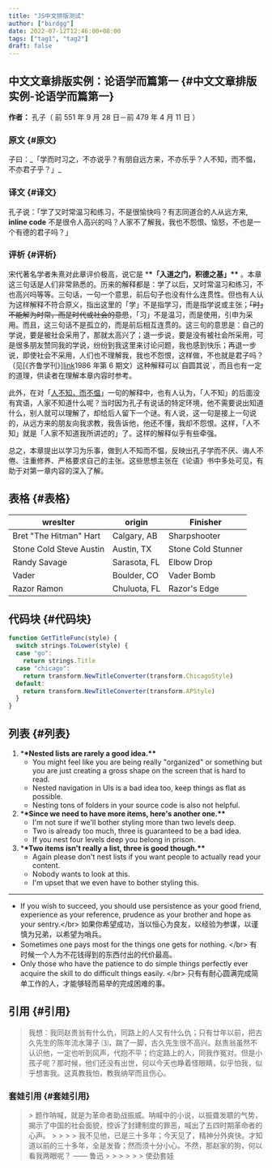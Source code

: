 ```yaml
---
title: "JS中文排版测试"
author: ["birdgg"]
date: 2022-07-12T12:46:00+08:00
tags: ["tag1", "tag2"]
draft: false
---
```


## 中文文章排版实例：论语学而篇第一 {#中文文章排版实例-论语学而篇第一}

**作者：** 孔子（ 前 551 年 9 月 28 日－前 479 年 4 月 11 日 ）

### 原文 {#原文}

子曰：\_「学而时习之，不亦说乎？有朋自远方来，不亦乐乎？人不知，而不愠，不亦君子乎？」\_

### 译文 {#译文}

孔子说：「学了又时常温习和练习，不是很愉快吗？有志同道合的人从远方来, **inline code** 不是很令人高兴的吗？人家不了解我，我也不怨恨、恼怒，不也是一个有德的君子吗？」

### 评析 {#评析}

宋代著名学者朱熹对此章评价极高，说它是 \***\*「入道之门，积德之基」\*\*** 。本章这三句话是人们非常熟悉的。历来的解释都是：学了以后，又时常温习和练习，不也高兴吗等等。三句话，一句一个意思，前后句子也没有什么连贯性。但也有人认为这样解释不符合原义，指出这里的「学」不是指学习，而是指学说或主张；~~「时」不能解为时常，而是时代或社会的意思~~，「习」不是温习，而是使用，引申为采用。而且，这三句话不是孤立的，而是前后相互连贯的。这三句的意思是：自己的学说，要是被社会采用了，那就太高兴了；退一步说，要是没有被社会所采用，可是很多朋友赞同我的学说，纷纷到我这里来讨论问题，我也感到快乐；再退一步说，即使社会不采用，人们也不理解我，我也不怨恨，这样做，不也就是君子吗？（见[《齐鲁学刊》][link](https://baidu.com)1986 年第 6 期文）这种解释可以\`自圆其说\`，而且也有一定的道理，供读者在理解本章内容时参考。

此外，在对「[人不知，而不愠](https://baike.baidu.com/item/%E4%BA%BA%E4%B8%8D%E7%9F%A5%E8%80%8C%E4%B8%8D%E6%84%A0%EF%BC%8C%E4%B8%8D%E4%BA%A6%E5%90%9B%E5%AD%90%E4%B9%8E/2867323)」一句的解释中，也有人认为，「人不知」的后面没有宾语，人家不知道什么呢？当时因为孔子有说话的特定环境，他不需要说出知道什么，别人就可以理解了，却给后人留下一个谜。有人说，这一句是接上一句说的，从远方来的朋友向我求教，我告诉他，他还不懂，我却不怨恨。这样，「人不知」就是「人家不知道我所讲述的」了。这样的解释似乎有些牵强。

总之，本章提出以学习为乐事，做到人不知而不愠，反映出孔子学而不厌、诲人不倦、注重修养、严格要求自己的主张。这些思想主张在《论语》书中多处可见，有助于对第一章内容的深入了解。

## 表格 {#表格}

| wreslter                | origin       | Finisher           |
| ----------------------- | ------------ | ------------------ |
| Bret "The Hitman" Hart  | Calgary, AB  | Sharpshooter       |
| Stone Cold Steve Austin | Austin, TX   | Stone Cold Stunner |
| Randy Savage            | Sarasota, FL | Elbow Drop         |
| Vader                   | Boulder, CO  | Vader Bomb         |
| Razor Ramon             | Chuluota, FL | Razor's Edge       |

## 代码块 {#代码块}

```javascript
function GetTitleFunc(style) {
  switch strings.ToLower(style) {
  case "go":
    return strings.Title
  case "chicago":
    return transform.NewTitleConverter(transform.ChicagoStyle)
  default:
    return transform.NewTitleConverter(transform.APStyle)
  }
}
```

## 列表 {#列表}

1.  \***\*Nested lists are rarely a good idea.\*\***
    - You might feel like you are being really "organized" or something but you are just creating a gross shape on the screen that is hard to read.
    - Nested navigation in UIs is a bad idea too, keep things as flat as possible.
    - Nesting tons of folders in your source code is also not helpful.
2.  \***\*Since we need to have more items, here's another one.\*\***
    - I'm not sure if we'll bother styling more than two levels deep.
    - Two is already too much, three is guaranteed to be a bad idea.
    - If you nest four levels deep you belong in prison.
3.  \***\*Two items isn't really a list, three is good though.\*\***
    - Again please don't nest lists if you want people to actually read your content.
    - Nobody wants to look at this.
    - I'm upset that we even have to bother styling this.

---

- If you wish to succeed, you should use persistence as your good friend, experience as your reference, prudence as your brother and hope as your sentry.&lt;/br&gt;
  如果你希望成功，当以恒心为良友，以经验为参谋，以谨慎为兄弟，以希望为哨兵。
- Sometimes one pays most for the things one gets for nothing. &lt;/br&gt;
  有时候一个人为不花钱得到的东西付出的代价最高。
- Only those who have the patience to do simple things perfectly ever acquire the skill to do difficult things easily. &lt;/br&gt;
  只有有耐心圆满完成简单工作的人，才能够轻而易举的完成困难的事。

## 引用 {#引用}

> 我想：我同赵贵翁有什么仇，同路上的人又有什么仇；只有廿年以前，把古久先生的陈年流水簿子 ⑶，踹了一脚，古久先生很不高兴。赵贵翁虽然不认识他，一定也听到风声，代抱不平；约定路上的人，同我作冤对。但是小孩子呢？那时候，他们还没有出世，何以今天也睁着怪眼睛，似乎怕我，似乎想害我。这真教我怕，教我纳罕而且伤心。

### 套娃引用 {#套娃引用}

> &gt; 题作呐喊，就是为革命者助战振威。呐喊中的小说，以振聋发聩的气势，揭示了中国的社会面貌，控诉了封建制度的罪恶，喊出了五四时期革命者的心声。
> &gt; > &gt; &gt; 我不见他，已是三十多年；今天见了，精神分外爽快。才知道以前的三十多年，全是发昏；然而须十分小心。不然，那赵家的狗，何以看我两眼呢？ —— 鲁迅
> &gt; &gt; > &gt; &gt; &gt; 使劲套娃

